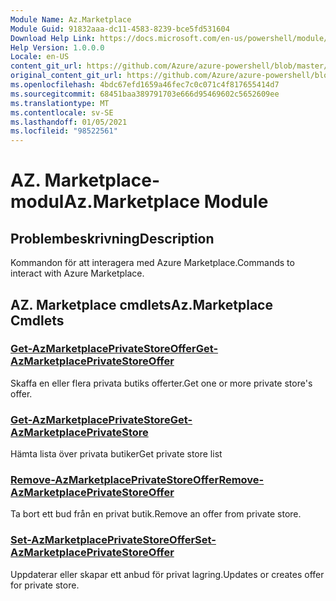 ```yaml
---
Module Name: Az.Marketplace
Module Guid: 91832aaa-dc11-4583-8239-bce5fd531604
Download Help Link: https://docs.microsoft.com/en-us/powershell/module/az.marketplace
Help Version: 1.0.0.0
Locale: en-US
content_git_url: https://github.com/Azure/azure-powershell/blob/master/src/Marketplace/Marketplace/help/Az.Marketplace.md
original_content_git_url: https://github.com/Azure/azure-powershell/blob/master/src/Marketplace/Marketplace/help/Az.Marketplace.md
ms.openlocfilehash: 4bdc67efd1659a46fec7c0c071c4f817655414d7
ms.sourcegitcommit: 68451baa389791703e666d95469602c5652609ee
ms.translationtype: MT
ms.contentlocale: sv-SE
ms.lasthandoff: 01/05/2021
ms.locfileid: "98522561"
---
```

# <span data-ttu-id="5218f-101">AZ. Marketplace-modul</span><span class="sxs-lookup"><span data-stu-id="5218f-101">Az.Marketplace Module</span></span>
## <span data-ttu-id="5218f-102">Problembeskrivning</span><span class="sxs-lookup"><span data-stu-id="5218f-102">Description</span></span>
<span data-ttu-id="5218f-103">Kommandon för att interagera med Azure Marketplace.</span><span class="sxs-lookup"><span data-stu-id="5218f-103">Commands to interact with Azure Marketplace.</span></span>

## <span data-ttu-id="5218f-104">AZ. Marketplace cmdlets</span><span class="sxs-lookup"><span data-stu-id="5218f-104">Az.Marketplace Cmdlets</span></span>
### [<span data-ttu-id="5218f-105">Get-AzMarketplacePrivateStoreOffer</span><span class="sxs-lookup"><span data-stu-id="5218f-105">Get-AzMarketplacePrivateStoreOffer</span></span>](Get-AzMarketplacePrivateStoreOffer.md)
<span data-ttu-id="5218f-106">Skaffa en eller flera privata butiks offerter.</span><span class="sxs-lookup"><span data-stu-id="5218f-106">Get one or more private store's offer.</span></span>

### [<span data-ttu-id="5218f-107">Get-AzMarketplacePrivateStore</span><span class="sxs-lookup"><span data-stu-id="5218f-107">Get-AzMarketplacePrivateStore</span></span>](Get-AzMarketplacePrivateStore.md)
<span data-ttu-id="5218f-108">Hämta lista över privata butiker</span><span class="sxs-lookup"><span data-stu-id="5218f-108">Get private store list</span></span>

### [<span data-ttu-id="5218f-109">Remove-AzMarketplacePrivateStoreOffer</span><span class="sxs-lookup"><span data-stu-id="5218f-109">Remove-AzMarketplacePrivateStoreOffer</span></span>](Remove-AzMarketplacePrivateStoreOffer.md)
<span data-ttu-id="5218f-110">Ta bort ett bud från en privat butik.</span><span class="sxs-lookup"><span data-stu-id="5218f-110">Remove an offer from private store.</span></span>

### [<span data-ttu-id="5218f-111">Set-AzMarketplacePrivateStoreOffer</span><span class="sxs-lookup"><span data-stu-id="5218f-111">Set-AzMarketplacePrivateStoreOffer</span></span>](Set-AzMarketplacePrivateStoreOffer.md)
<span data-ttu-id="5218f-112">Uppdaterar eller skapar ett anbud för privat lagring.</span><span class="sxs-lookup"><span data-stu-id="5218f-112">Updates or creates offer for private store.</span></span>

